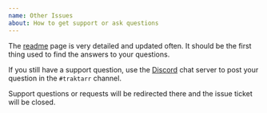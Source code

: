 ```yaml
---
name: Other Issues
about: How to get support or ask questions
---
```


The [readme](https://github.com/l3uddz/traktarr/blob/master/README.md) page is very detailed and updated often. It should be the first thing used to find the answers to your questions.

If you still have a support question, use the [Discord](https://discord.io/cloudbox) chat server to post your question in the `#traktarr` channel.

Support questions or requests will be redirected there and the issue ticket will be closed.

